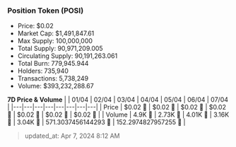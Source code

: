 
  ### Position Token (POSI)
  - Price: $0.02
  - Market Cap: $1,491,847.61
  - Max Supply: 100,000,000
  - Total Supply: 90,971,209.005
  - Circulating Supply: 90,191,263.061
  - Total Burn: 779,945.944
  - Holders: 735,940
  - Transactions: 5,738,249
  - Volume: $393,232,288.67

  **7D Price & Volume**
  | | 01&#x2F;04 | 02&#x2F;04 | 03&#x2F;04 | 04&#x2F;04 | 05&#x2F;04 | 06&#x2F;04 | 07&#x2F;04 |
  |---|---|---|---|---|---|---|---|
  | Price | $0.02 🚀 | $0.02 🔻 | $0.02 🔻 | $0.02 🚀 | $0.02 🔻 | $0.02 🔻 | $0.02 🚀 |
  | Volume | 4.9K 🚀 | 2.73K 🔻 | 4.01K 🚀 | 3.16K 🔻 | 3.04K 🔻 | 571.3037456144293 🔻 | 152.2974827957255 🔻 |

  > updated_at: Apr 7, 2024 8:12 AM
